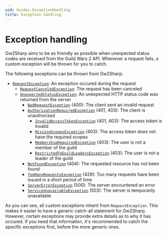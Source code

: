 ```yaml
---
uid: Guides.ExceptionHandling
title: Exception handling
---
```


# Exception handling
Gw2Sharp aims to be as friendly as possible when unexpected status codes are received from the Guild Wars 2 API.
Whenever a request fails, a custom exception will be thrown for you to catch.

The following exceptions can be thrown from Gw2Sharp:
- [`RequestException`](../api/Gw2Sharp.WebApi.Http.RequestException.html): An exception occured during the request
  - [`RequestCanceledException`](../api/Gw2Sharp.WebApi.Http.RequestCanceledException.html): The request has been canceled
  - [`UnexpectedStatusException`](../api/Gw2Sharp.WebApi.Http.UnexpectedStatusException.html): An unexpected HTTP status code was returned from the server
    - [`BadRequestException`](../api/Gw2Sharp.WebApi.Http.BadRequestException.html) (400): The client sent an invalid request
    - [`AuthorizationRequiredException`](../api/Gw2Sharp.WebApi.Http.AuthorizationRequiredException.html) (401, 403): The client is unauthorized
      - [`InvalidAccessTokenException`](../api/Gw2Sharp.WebApi.Http.InvalidAccessTokenException.html) (401, 403): The access token is invalid
      - [`MissingScopesException`](../api/Gw2Sharp.WebApi.Http.MissingScopesException.html) (403): The access token does not have the required scopes
      - [`MembershipRequiredException`](../api/Gw2Sharp.WebApi.Http.MembershipRequiredException.html) (403): The user is not a member of the guild
      - [`RestrictedToGuildLeadersException`](../api/Gw2Sharp.WebApi.Http.RestrictedToGuildLeadersException.html) (403): The user is not a leader of the guild
    - [`NotFoundException`](../api/Gw2Sharp.WebApi.Http.NotFoundException.html) (404): The requested resource has not been found
    - [`TooManyRequestsException`](../api/Gw2Sharp.WebApi.Http.TooManyRequestsException.html) (429): Too many requests have been issued in a short period of time
    - [`ServerErrorException`](../api/Gw2Sharp.WebApi.Http.ServerErrorException.html) (500): The server encountered an error
    - [`ServiceUnavailableException`](../api/Gw2Sharp.WebApi.Http.ServiceUnavailableException.html) (503): The server is temporarily unavailable

As you can see, all custom exceptions inherit from `RequestException`.
This makes it easier to have a generic catch-all statement for Gw2Sharp.
However, certain exceptions may provide extra details as to why it has occured.
If you need that information, it's recommended to catch the specific exceptions first, before the more generic ones.
